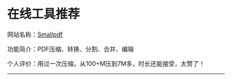 # 在线工具推荐

网站名称：[Smallpdf](https://smallpdf.com/cn/compress-pdf)

功能简介：PDF压缩、转换、分割、合并、编辑

个人评价：用过一次压缩，从100+M压到7M多，时长还能接受，太赞了！

---
